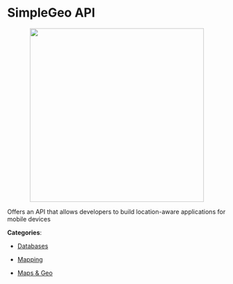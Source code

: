 # SimpleGeo API
<p align="center">
    <img width="400" src="https://raw.githubusercontent.com/apis-list/apis-list/apis/simplegeo-api/logo_256x256.png" />
</p>

Offers an API that allows developers to build location-aware applications for mobile devices



**Categories**:

- [Databases](https://github.com/apis-list/apis-list#databases)

- [Mapping](https://github.com/apis-list/apis-list#mapping)

- [Maps & Geo](https://github.com/apis-list/apis-list#maps-and-geo)



